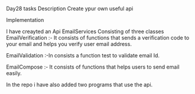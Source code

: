 Day28 tasks
Description 
Create ypur own useful api

Implementation 

I have creayted an Api EmailServices Consisting of three classes 
EmailVerification :- It consists of functions that sends a verification code to your email and helps you verify user email address.

EmailValidation :-In consists a function test to validate email Id.

EmailCompose :- It consists of functions that helps users to send email easily.

In the repo i have also added two programs that use the api.
